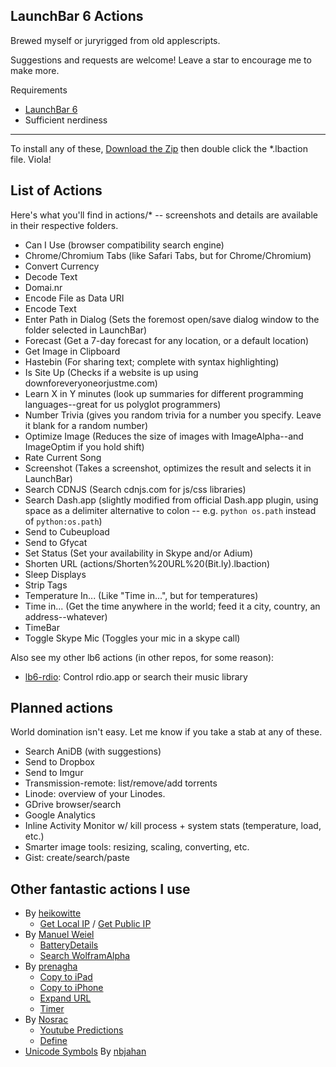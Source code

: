 LaunchBar 6 Actions
-------------------

Brewed myself or juryrigged from old applescripts.

Suggestions and requests are welcome! Leave a star to encourage me to make more.

Requirements
* [LaunchBar 6](http://obdev.at/products/launchbar)
* Sufficient nerdiness

---

To install any of these, [Download the Zip](https://github.com/hlissner/lb6-actions/archive/master.zip) then double click the *.lbaction file. Viola!

List of Actions
---------------

Here's what you'll find in actions/* -- screenshots and details are
available in their respective folders.

* Can I Use (browser compatibility search engine)
* Chrome/Chromium Tabs (like Safari Tabs, but for Chrome/Chromium)
* Convert Currency
* Decode Text
* Domai.nr
* Encode File as Data URI
* Encode Text
* Enter Path in Dialog (Sets the foremost open/save dialog window to the folder selected in LaunchBar)
* Forecast (Get a 7-day forecast for any location, or a default location)
* Get Image in Clipboard
* Hastebin (For sharing text; complete with syntax highlighting)
* Is Site Up (Checks if a website is up using downforeveryoneorjustme.com)
* Learn X in Y minutes (look up summaries for different programming languages--great for
  us polyglot programmers)
* Number Trivia (gives you random trivia for a number you specify. Leave it blank for a random number)
* Optimize Image (Reduces the size of images with ImageAlpha--and ImageOptim if you hold shift)
* Rate Current Song
* Screenshot (Takes a screenshot, optimizes the result and selects it in LaunchBar)
* Search CDNJS (Search cdnjs.com for js/css libraries)
* Search Dash.app (slightly modified from official Dash.app plugin, using space as
  a delimiter alternative to colon -- e.g. `python os.path` instead of `python:os.path`)
* Send to Cubeupload
* Send to Gfycat
* Set Status (Set your availability in Skype and/or Adium)
* Shorten URL (actions/Shorten%20URL%20(Bit.ly).lbaction)
* Sleep Displays
* Strip Tags
* Temperature In... (Like "Time in...", but for temperatures)
* Time in... (Get the time anywhere in the world; feed it a city, country, an address--whatever)
* TimeBar
* Toggle Skype Mic (Toggles your mic in a skype call)

Also see my other lb6 actions (in other repos, for some reason):

* [lb6-rdio](//hlissner/lb6-rdio): Control rdio.app or search their music library

Planned actions
---------------

World domination isn't easy. Let me know if you take a stab at any of these.

* Search AniDB (with suggestions)
* Send to Dropbox
* Send to Imgur
* Transmission-remote: list/remove/add torrents
* Linode: overview of your Linodes.
* GDrive browser/search
* Google Analytics
* Inline Activity Monitor w/ kill process + system stats (temperature, load, etc.)
* Smarter image tools: resizing, scaling, converting, etc.
* Gist: create/search/paste

Other fantastic actions I use
-----------------------------

* By [heikowitte](https://github.com/heikowitte)
    * [Get Local IP](https://github.com/heikowitte/LaunchBarActions/tree/master/get-local-ip.lbaction) / [Get Public IP](https://github.com/heikowitte/LaunchBarActions/tree/master/get-public-ip.lbaction)
* By [Manuel Weiel](http://manuel.weiel.eu/private-projects/launchbar-actions/)
    * [BatteryDetails](http://manuel.weiel.eu/wp-content/uploads/BatteryDetails.lbaction)
    * [Search WolframAlpha](http://manuel.weiel.eu/private-projects/launchbar-actions/search-wolfram-alpha/)
* By [prenagha](https://github.com/prenagha/launchbar)
    * [Copy to iPad](https://github.com/prenagha/launchbar/tree/master/Copy%20to%20iPad.lbaction)
    * [Copy to iPhone](https://github.com/prenagha/launchbar/tree/master/Copy%20to%20iPhone.lbaction)
    * [Expand URL](https://github.com/prenagha/launchbar/tree/master/Expand%20URL.lbaction)
    * [Timer](https://github.com/prenagha/launchbar/tree/master/Timer.lbaction)
* By [Nosrac](https://github.com/Nosrac)
    * [Youtube Predictions](https://github.com/Nosrac/LBYoutubePredictions)
    * [Define](https://github.com/Nosrac/LBDefine)
* [Unicode Symbols](https://github.com/nbjahan/launchbar-unisym) By [nbjahan](https://github.com/nbjahan)
